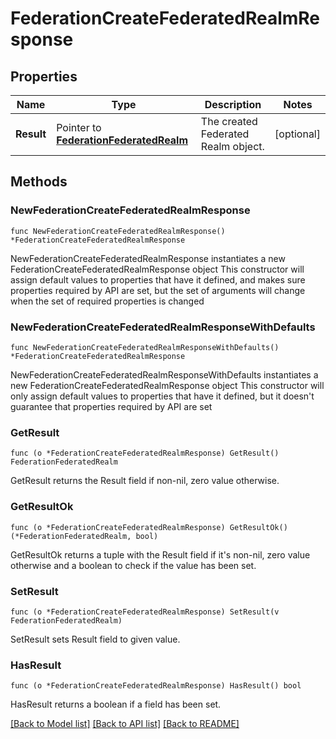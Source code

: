 # FederationCreateFederatedRealmResponse

## Properties

Name | Type | Description | Notes
------------ | ------------- | ------------- | -------------
**Result** | Pointer to [**FederationFederatedRealm**](FederationFederatedRealm.md) | The created Federated Realm object. | [optional] 

## Methods

### NewFederationCreateFederatedRealmResponse

`func NewFederationCreateFederatedRealmResponse() *FederationCreateFederatedRealmResponse`

NewFederationCreateFederatedRealmResponse instantiates a new FederationCreateFederatedRealmResponse object
This constructor will assign default values to properties that have it defined,
and makes sure properties required by API are set, but the set of arguments
will change when the set of required properties is changed

### NewFederationCreateFederatedRealmResponseWithDefaults

`func NewFederationCreateFederatedRealmResponseWithDefaults() *FederationCreateFederatedRealmResponse`

NewFederationCreateFederatedRealmResponseWithDefaults instantiates a new FederationCreateFederatedRealmResponse object
This constructor will only assign default values to properties that have it defined,
but it doesn't guarantee that properties required by API are set

### GetResult

`func (o *FederationCreateFederatedRealmResponse) GetResult() FederationFederatedRealm`

GetResult returns the Result field if non-nil, zero value otherwise.

### GetResultOk

`func (o *FederationCreateFederatedRealmResponse) GetResultOk() (*FederationFederatedRealm, bool)`

GetResultOk returns a tuple with the Result field if it's non-nil, zero value otherwise
and a boolean to check if the value has been set.

### SetResult

`func (o *FederationCreateFederatedRealmResponse) SetResult(v FederationFederatedRealm)`

SetResult sets Result field to given value.

### HasResult

`func (o *FederationCreateFederatedRealmResponse) HasResult() bool`

HasResult returns a boolean if a field has been set.


[[Back to Model list]](../README.md#documentation-for-models) [[Back to API list]](../README.md#documentation-for-api-endpoints) [[Back to README]](../README.md)


